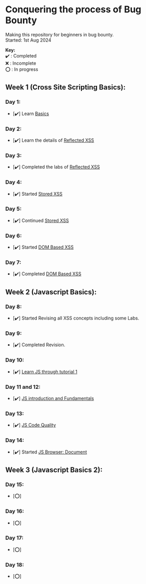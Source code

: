 # Conquering the process of Bug Bounty
Making this repository for beginners in bug bounty.   
Started: 1st Aug 2024

**Key:**  
   ✔️ : Completed  
   ❌ : Incomplete  
   ⭕ : In progress  

## Week 1 (Cross Site Scripting Basics):
### Day 1:
- [✔️] Learn [Basics](https://portswigger.net/web-security/cross-site-scripting)
### Day 2:
- [✔️] Learn the details of [Reflected XSS](https://portswigger.net/web-security/cross-site-scripting/reflected)
### Day 3:
- [✔️] Completed the labs of [Reflected XSS](https://portswigger.net/web-security/cross-site-scripting/reflected)
### Day 4:
- [✔️] Started [Stored XSS](https://portswigger.net/web-security/cross-site-scripting/stored)
### Day 5:
- [✔️] Continued [Stored XSS](https://portswigger.net/web-security/cross-site-scripting/stored)
### Day 6:
- [✔️] Started [DOM Based XSS](https://portswigger.net/web-security/cross-site-scripting/dom-based)
### Day 7:
- [✔️] Completed [DOM Based XSS](https://portswigger.net/web-security/cross-site-scripting/dom-based)
## Week 2 (Javascript Basics):
### Day 8:
- [✔️] Started Revising all XSS concepts including some Labs.
### Day 9:
- [✔️] Completed Revision.
### Day 10:
- [✔️] [Learn JS through tutorial 1](https://www.youtube.com/watch?v=W6NZfCO5SIk)
### Day 11 and 12:
- [✔️] [JS introduction and Fundamentals](https://javascript.info/)
### Day 13:
- [✔️] [JS Code Quality](https://javascript.info/)
### Day 14:
- [✔️] Started [JS Browser: Document](https://javascript.info/)
## Week 3 (Javascript Basics 2):
### Day 15:
- [⭕] []()
### Day 16:
- [⭕] []()
### Day 17:
- [⭕] []()
### Day 18:
- [⭕] []()
